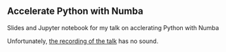 ## Accelerate Python with Numba

Slides and Jupyter notebook for my talk on acclerating Python with Numba

Unfortunately, [the recording of the talk](https://www.youtube.com/watch?v=bIaxYk21lo4) has no sound.
